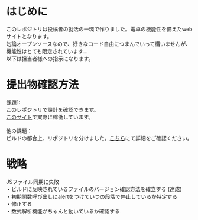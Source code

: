 # はじめに
このレポジトリは投稿者の就活の一環で作りました。電卓の機能性を備えたwebサイトとなります。<br>
勿論オープンソースなので、好きなコード自由につまんでいって構いませんが、機能性はとても限定されています...<br>
以下は担当者様への指示になります。<br>

# 提出物確認方法
課題1:<br>
このレポジトリで設計を確認できます。<br>
[このサイト](https://trueryob.github.io/Nangokusoft-assignment-1/)で実際に稼働しています。<br>
<br>
他の課題：<br>
ビルドの都合上、リポジトリを分けました。[こちら](https://github.com/TrueRyoB/Nangokusoft-assignment-other/blob/main/README.md)にて詳細をご確認ください。

# 戦略
JSファイル同期に失敗<br>
・ビルドに反映されているファイルのバージョン確認方法を確立する (達成)<br>
・初期関数呼び出しにalertをつけていつの段階で停止しているか特定する<br>
・修正する<br>
・数式解析機能がちゃんと動いているか確認する<br>
